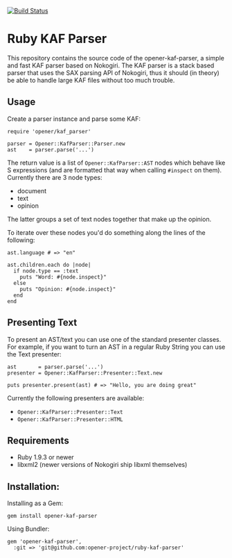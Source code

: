[![Build Status](https://drone.io/github.com/opener-project/ruby-kaf-parser/status.png)](https://drone.io/github.com/opener-project/ruby-kaf-parser/latest)

# Ruby KAF Parser

This repository contains the source code of the opener-kaf-parser, a simple and
fast KAF parser based on Nokogiri. The KAF parser is a stack based parser that
uses the SAX parsing API of Nokogiri, thus it should (in theory) be able to
handle large KAF files without too much trouble.

## Usage

Create a parser instance and parse some KAF:

    require 'opener/kaf_parser'

    parser = Opener::KafParser::Parser.new
    ast    = parser.parse('...')

The return value is a list of `Opener::KafParser::AST` nodes which behave like
S expressions (and are formatted that way when calling `#inspect` on them).
Currently there are 3 node types:

* document
* text
* opinion

The latter groups a set of text nodes together that make up the opinion.

To iterate over these nodes you'd do something along the lines of the
following:

    ast.language # => "en"

    ast.children.each do |node|
      if node.type == :text
        puts "Word: #{node.inspect}"
      else
        puts "Opinion: #{node.inspect}"
      end
    end

## Presenting Text

To present an AST/text you can use one of the standard presenter classes. For
example, if you want to turn an AST in a regular Ruby String you can use the
Text presenter:

    ast       = parser.parse('...')
    presenter = Opener::KafParser::Presenter::Text.new

    puts presenter.present(ast) # => "Hello, you are doing great"

Currently the following presenters are available:

* `Opener::KafParser::Presenter::Text`
* `Opener::KafParser::Presenter::HTML`

## Requirements

* Ruby 1.9.3 or newer
* libxml2 (newer versions of Nokogiri ship libxml themselves)

## Installation:

Installing as a Gem:

    gem install opener-kaf-parser

Using Bundler:

    gem 'opener-kaf-parser',
      :git => 'git@github.com:opener-project/ruby-kaf-parser'
